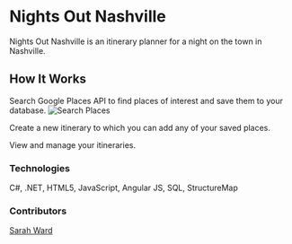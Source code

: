 # Nights Out Nashville

Nights Out Nashville is an itinerary planner for a night on the town in Nashville.

## How It Works

Search Google Places API to find places of interest and save them to your database.
![Search Places](https://raw.githubusercontent.com/sward42/NightOut/master/app/searchScreenshot.png)

Create a new itinerary to which you can add any of your saved places.

View and manage your itineraries.

### Technologies 

C#, .NET, HTML5, JavaScript, Angular JS, SQL, StructureMap

### Contributors

[Sarah Ward](http://github.com/sward42)